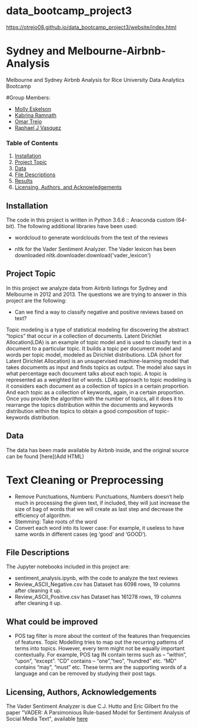 # data_bootcamp_project3

https://otrejo08.github.io/data_bootcamp_project3/website/index.html

# Sydney and Melbourne-Airbnb-Analysis
Melbourne and Sydney Airbnb Analysis for Rice University Data Analytics Bootcamp

#Group Members:
- [Molly Eskelson](https://github.com/veyEskelson)
- [Kabrina Ramnath](https://github.com/kabrinaramnath)
- [Omar Trejo](https://github.com/otrejo08)
- [Raphael J Vasquez](https://github.com/Duktig511)


### Table of Contents

1. [Installation](#installation)
2. [Project Topic](#topic)
3. [Data](#data)
4. [File Descriptions](#files)
5. [Results](#results)
6. [Licensing, Authors, and Acknowledgements](#licensing)

## Installation <a name="installation"></a>
The code in this project is written in Python 3.6.6 :: Anaconda custom (64-bit).
The following additional libraries have been used:
- wordcloud to generate wordclouds from the text of the reviews

- nltk for the Vader Sentiment Analyzer. The Vader lexicon has been downloaded nltk.downloader.download('vader_lexicon')

## Project Topic<a name="topic"></a>
In this project we analyze data from Airbnb listings for Sydney and Melbourne in 2012 and 2013. 
The questions we are trying to answer in this project are the following:
- Can we find a way to classify negative and positive reviews based on text?

Topic modeling is a type of statistical modeling for discovering the abstract “topics” that occur in a collection of documents. Latent Dirichlet Allocation(LDA) is an example of topic model and is used to classify text in a document to a particular topic. It builds a topic per document model and words per topic model, modeled as Dirichlet distributions.
LDA (short for Latent Dirichlet Allocation) is an unsupervised machine-learning model that takes documents as input and finds topics as output. The model also says in what percentage each document talks about each topic.
A topic is represented as a weighted list of words.
LDA’s approach to topic modeling is it considers each document as a collection of topics in a certain proportion. And each topic as a collection of keywords, again, in a certain proportion.
Once you provide the algorithm with the number of topics, all it does it to rearrange the topics distribution within the documents and keywords distribution within the topics to obtain a good composition of topic-keywords distribution.



## Data <a name="data"></a>
The data has been made available by Airbnb inside, and the original source can be found [here](Add HTML)
# Text Cleaning or Preprocessing
-	Remove Punctuations, Numbers: Punctuations, Numbers doesn’t help much in processing the given text, if included, they will just increase the size of bag of words that we will create as last step and decrease the efficiency of algorithm.
-	Stemming: Take roots of the word
-	Convert each word into its lower case: For example, it useless to have same words in different cases (eg ‘good’ and ‘GOOD’).





## File Descriptions <a name="files"></a>
The Jupyter notebooks included in this project are:
- sentiment_analysis.ipynb, with the code to analyze the text reviews
- Review_ASCII_Negative.csv has Dataset has 6098 rows, 19 columns after cleaning it up.
- Review_ASCII_Positive.csv has Dataset has 161278 rows, 19 columns after cleaning it up.

## What could be improved<a name="limitations"></a>
- POS tag filter is more about the context of the features than frequencies of features. Topic Modelling tries to map out the recurring patterns of terms into topics. However, every term might not be equally important contextually. For example, POS tag IN contain terms such as – “within”, “upon”, “except”. “CD” contains – “one”,”two”, “hundred” etc. “MD” contains “may”, “must” etc. These terms are the supporting words of a language and can be removed by studying their post tags.


## Licensing, Authors, Acknowledgements<a name="licensing"></a>
The Vader Sentiment Analyzer is due C.J. Hutto and Eric Gilbert fro the paper "VADER: A Parsimonious Rule-based Model for Sentiment 
Analysis of Social Media Text", available [here](http://comp.social.gatech.edu/papers/icwsm14.vader.hutto.pdf)




